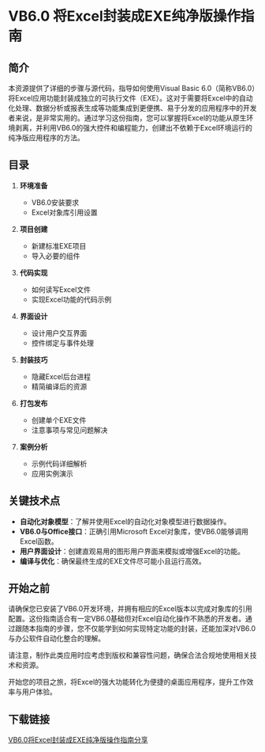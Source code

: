 # VB6.0 将Excel封装成EXE纯净版操作指南

## 简介

本资源提供了详细的步骤与源代码，指导如何使用Visual Basic 6.0（简称VB6.0）将Excel应用功能封装成独立的可执行文件（EXE）。这对于需要将Excel中的自动化处理、数据分析或报表生成等功能集成到更便携、易于分发的应用程序中的开发者来说，是非常实用的。通过学习这份指南，您可以掌握将Excel的功能从原生环境剥离，并利用VB6.0的强大控件和编程能力，创建出不依赖于Excel环境运行的纯净版应用程序的方法。

## 目录

1. **环境准备**
   - VB6.0安装要求
   - Excel对象库引用设置

2. **项目创建**
   - 新建标准EXE项目
   - 导入必要的组件

3. **代码实现**
   - 如何读写Excel文件
   - 实现Excel功能的代码示例

4. **界面设计**
   - 设计用户交互界面
   - 控件绑定与事件处理

5. **封装技巧**
   - 隐藏Excel后台进程
   - 精简编译后的资源

6. **打包发布**
   - 创建单个EXE文件
   - 注意事项与常见问题解决

7. **案例分析**
   - 示例代码详细解析
   - 应用实例演示

## 关键技术点

- **自动化对象模型**：了解并使用Excel的自动化对象模型进行数据操作。
- **VB6.0与Office接口**：正确引用Microsoft Excel对象库，使VB6.0能够调用Excel函数。
- **用户界面设计**：创建直观易用的图形用户界面来模拟或增强Excel的功能。
- **编译与优化**：确保最终生成的EXE文件尽可能小且运行高效。

## 开始之前

请确保您已安装了VB6.0开发环境，并拥有相应的Excel版本以完成对象库的引用配置。这份指南适合有一定VB6.0基础但对Excel自动化操作不熟悉的开发者。通过跟随本指南的步骤，您不仅能学到如何实现特定功能的封装，还能加深对VB6.0与办公软件自动化整合的理解。

请注意，制作此类应用时应考虑到版权和兼容性问题，确保合法合规地使用相关技术和资源。

开始您的项目之旅，将Excel的强大功能转化为便捷的桌面应用程序，提升工作效率与用户体验。

## 下载链接

[VB6.0将Excel封装成EXE纯净版操作指南分享](https://pan.quark.cn/s/9b755c7f75de)